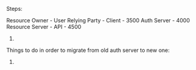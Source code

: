 Steps: 

Resource Owner - User 
Relying Party - Client - 3500
Auth Server - 4000
Resource Server - API - 4500

1. 



Things to do in order to migrate from old auth server to new one:

1. 

